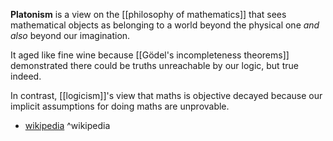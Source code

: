 **Platonism** is a view on the [[philosophy of mathematics]] that sees mathematical objects as belonging to a world beyond the physical one _and also_ beyond our imagination.

It aged like fine wine because [[Gödel's incompleteness theorems]] demonstrated there could be truths unreachable by our logic, but true indeed.

In contrast, [[logicism]]'s view that maths is objective decayed because our implicit assumptions for doing maths are unprovable.

- [wikipedia](https://en.wikipedia.org/wiki/Platonism_(mathematics)) ^wikipedia